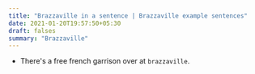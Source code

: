 ```yaml
---
title: "Brazzaville in a sentence | Brazzaville example sentences"
date: 2021-01-20T19:57:50+05:30
draft: falses
summary: "Brazzaville"
---
```

- There's a free french garrison over at `brazzaville`.
                 
